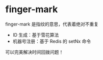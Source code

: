 # finger-mark
finger-mark 是指纹的意思，代表着绝对不重复

- ID 生成：基于雪花算法
- 机器号注册：基于 Redis 的 setNx 命令

可以完美解决时间回拨问题！
